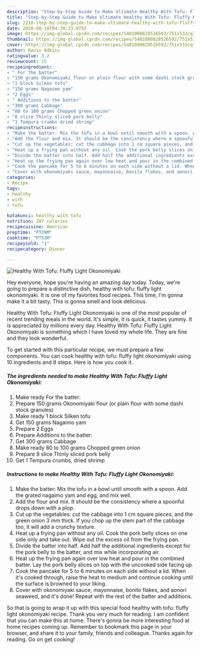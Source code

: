 ```yaml
---
description: "Step-by-Step Guide to Make Ultimate Healthy With Tofu: Fluffy Light Okonomiyaki"
title: "Step-by-Step Guide to Make Ultimate Healthy With Tofu: Fluffy Light Okonomiyaki"
slug: 2218-step-by-step-guide-to-make-ultimate-healthy-with-tofu-fluffy-light-okonomiyaki
date: 2020-08-18T04:39:23.875Z
image: https://img-global.cpcdn.com/recipes/5401080828526592/751x532cq70/healthy-with-tofu-fluffy-light-okonomiyaki-recipe-main-photo.jpg
thumbnail: https://img-global.cpcdn.com/recipes/5401080828526592/751x532cq70/healthy-with-tofu-fluffy-light-okonomiyaki-recipe-main-photo.jpg
cover: https://img-global.cpcdn.com/recipes/5401080828526592/751x532cq70/healthy-with-tofu-fluffy-light-okonomiyaki-recipe-main-photo.jpg
author: Kevin Adkins
ratingvalue: 3.2
reviewcount: 15
recipeingredient:
- " For the batter"
- "150 grams Okonomiyaki flour or plain flour with some dashi stock granules"
- "1 block Silken tofu"
- "150 grams Nagaimo yam"
- "2 Eggs"
- " Additions to the batter"
- "300 grams Cabbage"
- "80 to 100 grams Chopped green onion"
- "8 slice Thinly sliced pork belly"
- "1 Tempura crumbs dried shrimp"
recipeinstructions:
- "Make the batter: Mix the tofu in a bowl until smooth with a spoon. Add the grated nagaimo yam and egg, and mix well."
- "Add the flour and mix. It should be the consistency where a spoonful drops down with a plop."
- "Cut up the vegetables: cut the cabbage into 1 cm square pieces, and the green onion 3 mm thick. If you chop up the stem part of the cabbage too, it will add a crunchy texture."
- "Heat up a frying pan without any oil. Cook the pork belly slices on one side only and take out. Wipe out the excess oil from the frying pan."
- "Divide the batter into half. Add half the additional ingredients except for the pork belly to the batter, and mix while incorporating air."
- "Heat up the frying pan again over low heat and pour in the combined batter. Lay the pork belly slices on top with the uncooked side facing up."
- "Cook the pancake for 5 to 6 minutes on each side without a lid. When it&#39;s cooked through, raise the heat to medium and continue cooking until the surface is browned to your liking."
- "Cover with okonomiyaki sauce, mayonnaise, bonito flakes, and aonori seaweed, and it&#39;s done! Repeat with the rest of the batter and additions."
categories:
- Recipe
tags:
- healthy
- with
- tofu

katakunci: healthy with tofu 
nutrition: 287 calories
recipecuisine: American
preptime: "PT39M"
cooktime: "PT53M"
recipeyield: "1"
recipecategory: Dinner

---
```



![Healthy With Tofu: Fluffy Light Okonomiyaki](https://img-global.cpcdn.com/recipes/5401080828526592/751x532cq70/healthy-with-tofu-fluffy-light-okonomiyaki-recipe-main-photo.jpg)

Hey everyone, hope you're having an amazing day today. Today, we're going to prepare a distinctive dish, healthy with tofu: fluffy light okonomiyaki. It is one of my favorites food recipes. This time, I'm gonna make it a bit tasty. This is gonna smell and look delicious.

Healthy With Tofu: Fluffy Light Okonomiyaki is one of the most popular of recent trending meals in the world. It's simple, it is quick, it tastes yummy. It is appreciated by millions every day. Healthy With Tofu: Fluffy Light Okonomiyaki is something which I have loved my whole life. They are fine and they look wonderful.




To get started with this particular recipe, we must prepare a few components. You can cook healthy with tofu: fluffy light okonomiyaki using 10 ingredients and 8 steps. Here is how you cook it.

<!--inarticleads1-->

##### The ingredients needed to make Healthy With Tofu: Fluffy Light Okonomiyaki:

1. Make ready  For the batter:
1. Prepare 150 grams Okonomiyaki flour (or plain flour with some dashi stock granules)
1. Make ready 1 block Silken tofu
1. Get 150 grams Nagaimo yam
1. Prepare 2 Eggs
1. Prepare  Additions to the batter:
1. Get 300 grams Cabbage
1. Make ready 80 to 100 grams Chopped green onion
1. Prepare 8 slice Thinly sliced pork belly
1. Get 1 Tempura crumbs, dried shrimp




<!--inarticleads2-->

##### Instructions to make Healthy With Tofu: Fluffy Light Okonomiyaki:

1. Make the batter: Mix the tofu in a bowl until smooth with a spoon. Add the grated nagaimo yam and egg, and mix well.
1. Add the flour and mix. It should be the consistency where a spoonful drops down with a plop.
1. Cut up the vegetables: cut the cabbage into 1 cm square pieces, and the green onion 3 mm thick. If you chop up the stem part of the cabbage too, it will add a crunchy texture.
1. Heat up a frying pan without any oil. Cook the pork belly slices on one side only and take out. Wipe out the excess oil from the frying pan.
1. Divide the batter into half. Add half the additional ingredients except for the pork belly to the batter, and mix while incorporating air.
1. Heat up the frying pan again over low heat and pour in the combined batter. Lay the pork belly slices on top with the uncooked side facing up.
1. Cook the pancake for 5 to 6 minutes on each side without a lid. When it&#39;s cooked through, raise the heat to medium and continue cooking until the surface is browned to your liking.
1. Cover with okonomiyaki sauce, mayonnaise, bonito flakes, and aonori seaweed, and it&#39;s done! Repeat with the rest of the batter and additions.




So that is going to wrap it up with this special food healthy with tofu: fluffy light okonomiyaki recipe. Thank you very much for reading. I am confident that you can make this at home. There's gonna be more interesting food at home recipes coming up. Remember to bookmark this page in your browser, and share it to your family, friends and colleague. Thanks again for reading. Go on get cooking!

